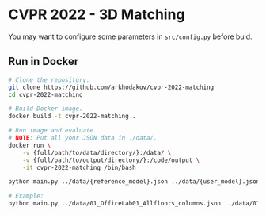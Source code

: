 # CVPR 2022 - 3D Matching

You may want to configure some parameters in `src/config.py` before buid.

## Run in Docker

```bash
# Clone the repository.
git clone https://github.com/arkhodakov/cvpr-2022-matching
cd cvpr-2022-matching

# Build Docker image.
docker build -t cvpr-2022-matching .

# Run image and evaluate.
# NOTE: Put all your JSON data in ./data/.
docker run \
    -v {full/path/to/data/directory/}:/data/ \
    -v {full/path/to/output/directory/}:/code/output \
    -it cvpr-2022-matching /bin/bash

python main.py ../data/{reference_model}.json ../data/{user_model}.json --output/match.json

# Example:
python main.py ../data/01_OfficeLab01_Allfloors_columns.json ../data/01_OfficeLab01_Allfloors_users_columns.json --output output/match.json
```
